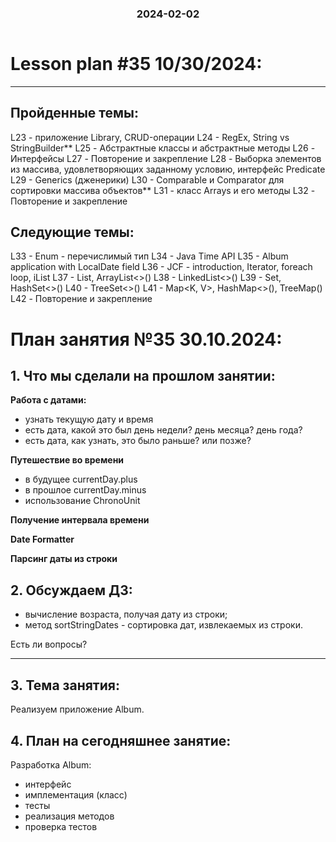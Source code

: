 <h3 style="text-align: center; padding-bottom: 14px">2024-02-02</h3>

# Lesson plan #35 10/30/2024:



___


## Пройденные темы:

L23 - приложение Library, CRUD-операции
L24 - RegEx, String vs StringBuilder**
L25 - Абстрактные классы и абстрактные методы
L26 - Интерфейсы
L27 - Повторение и закрепление
L28 - Выборка элементов из массива, удовлетворяющих заданному условию, интерфейс Predicate
L29 - Generics (дженерики)
L30 - Comparable<T> и Comparator<T> для сортировки массива объектов**
L31 - класс Arrays и его методы
L32 - Повторение и закрепление

## Следующие темы:
L33 - Enum - перечислимый тип
L34 - Java Time API
L35 - Album application with LocalDate field
L36 - JCF - introduction, Iterator<T>, foreach loop, iList 
L37 - List<T>, ArrayList<>()
L38 - LinkedList<>() 
L39 - Set<T>, HashSet<>()
L40 - TreeSet<>()
L41 - Map<K, V>, HashMap<>(), TreeMap<T>()
L42 - Повторение и закрепление


# План занятия №35 30.10.2024:

## 1. Что мы сделали на прошлом занятии:
**Работа с датами:**
* узнать текущую дату и время
* есть дата, какой это был день недели? день месяца? день года?
* есть дата, как узнать, это было раньше? или позже?

**Путешествие во времени**
* в будущее currentDay.plus
* в прошлое currentDay.minus
* использование ChronoUnit

**Получение интервала времени**

**Date Formatter**

**Парсинг даты из строки**


## 2. Обсуждаем ДЗ:
- вычисление возраста, получая дату из строки;
- метод sortStringDates - сортировка дат, извлекаемых из строки.

Есть ли вопросы?

----------------------------------------------------------------------------

## 3. Тема занятия:
Реализуем приложение Album.


## 4. План на сегодняшнее занятие:
Разработка Album:
- интерфейс
- имплементация (класс)
- тесты
- реализация методов
- проверка тестов





